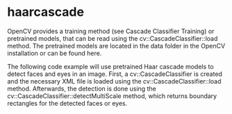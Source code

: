 # haarcascade

OpenCV provides a training method (see Cascade Classifier Training) or pretrained models, that can be read using the cv::CascadeClassifier::load method. The pretrained models are located in the data folder in the OpenCV installation or can be found here.

The following code example will use pretrained Haar cascade models to detect faces and eyes in an image. First, a cv::CascadeClassifier is created and the necessary XML file is loaded using the cv::CascadeClassifier::load method. Afterwards, the detection is done using the cv::CascadeClassifier::detectMultiScale method, which returns boundary rectangles for the detected faces or eyes.
